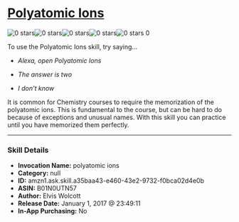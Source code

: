 # [Polyatomic Ions](http://alexa.amazon.com/#skills/amzn1.ask.skill.a35baa43-e460-43e2-9732-f0bca02d4e0b)
![0 stars](../../images/ic_star_border_black_18dp_1x.png)![0 stars](../../images/ic_star_border_black_18dp_1x.png)![0 stars](../../images/ic_star_border_black_18dp_1x.png)![0 stars](../../images/ic_star_border_black_18dp_1x.png)![0 stars](../../images/ic_star_border_black_18dp_1x.png) 0

To use the Polyatomic Ions skill, try saying...

* *Alexa, open Polyatomic Ions*

* *The answer is two*

* *I don't know*

It is common for Chemistry courses to require the memorization of the polyatomic ions. This is fundamental to the course, but can be hard to do because of exceptions and unusual names. With this skill you can practice until you have memorized them perfectly.

***

### Skill Details

* **Invocation Name:** polyatomic ions
* **Category:** null
* **ID:** amzn1.ask.skill.a35baa43-e460-43e2-9732-f0bca02d4e0b
* **ASIN:** B01N0UTN57
* **Author:** Elvis Wolcott
* **Release Date:** January 1, 2017 @ 23:49:11
* **In-App Purchasing:** No
